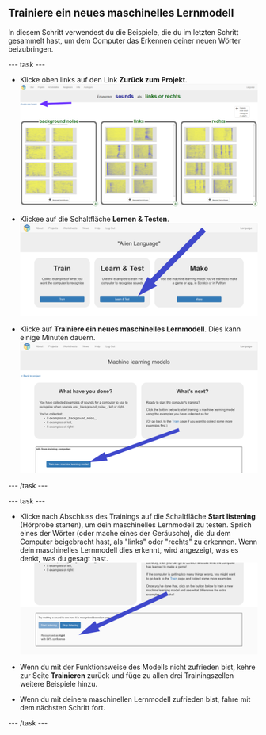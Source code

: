 ## Trainiere ein neues maschinelles Lernmodell
In diesem Schritt verwendest du die Beispiele, die du im letzten Schritt gesammelt hast, um dem Computer das Erkennen deiner neuen Wörter beizubringen.

--- task ---

+ Klicke oben links auf den Link **Zurück zum Projekt**. ![Pfeil, der auf die Schaltfläche "Zurück zum Projekt" zeigt](images/8-right-annotated.png)

+ Klickee auf die Schaltfläche **Lernen & Testen**. ![Pfeil, der auf die Schaltfläche "Lernen & Testen" zeigt](images/learn-test-annotated.png)

+ Klicke auf **Trainiere ein neues maschinelles Lernmodell**. Dies kann einige Minuten dauern. ![Pfeil, der auf "Trainiere ein neues maschinelles Lernmodell" zeigt](images/train-annotated.png)

--- /task ---

--- task ---

+ Klicke nach Abschluss des Trainings auf die Schaltfläche **Start listening** (Hörprobe starten), um dein maschinelles Lernmodell zu testen. Sprich eines der Wörter (oder mache eines der Geräusche), die du dem Computer beigebracht hast, als "links" oder "rechts" zu erkennen. Wenn dein maschinelles Lernmodell dies erkennt, wird angezeigt, was es denkt, was du gesagt hast. ![Pfeil, der auf das zeigt, was der Computer denkt, was du getan hat](images/start-listening-annotated.png)

+ Wenn du mit der Funktionsweise des Modells nicht zufrieden bist, kehre zur Seite **Trainieren** zurück und füge zu allen drei Trainingszellen weitere Beispiele hinzu.

+ Wenn du mit deinem maschinellen Lernmodell zufrieden bist, fahre mit dem nächsten Schritt fort.

--- /task ---
